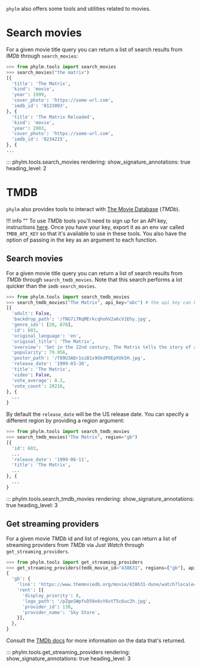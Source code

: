 `phylm` also offers some tools and utilities related to movies.

# Search movies

For a given movie title query you can return a list of search results from _IMDb_
through `search_movies`:

```python
>>> from phylm.tools import search_movies
>>> search_movies("the matrix")
[{
  'title': 'The Matrix',
  'kind': 'movie',
  'year': 1999,
  'cover_photo': 'https://some-url.com',
  'imdb_id': '0133093',
}, {
  'title': 'The Matrix Reloaded',
  'kind': 'movie',
  'year': 2003,
  'cover_photo': 'https://some-url.com',
  'imdb_id': '0234215',
}, {
...
```

::: phylm.tools.search_movies
    rendering:
      show_signature_annotations: true
      heading_level: 2

# TMDB

`phylm` also provides tools to interact with [The Movie Database](https://www.themoviedb.org/) (_TMDb_).

!!! info ""
    To use _TMDb_ tools you'll need to sign up for an API key, instructions [here](https://developers.themoviedb.org/3).
    Once you have your key, export it as an env var called `TMDB_API_KEY` so that it's
    available to use in these tools. You also have the option of passing in the key as
    an argument to each function.

## Search movies

For a given movie title query you can return a list of search results from _TMDb_
through `search_tmdb_movies`. Note that this search performs a lot quicker than the
`imdb` `search_movies`.

```python
>>> from phylm.tools import search_tmdb_movies
>>> search_tmdb_movies("The Matrix", api_key="abc") # the api key can be provided as an env var instead
[{
  'adult': False,
  'backdrop_path': '/fNG7i7RqMErkcqhohV2a6cV1Ehy.jpg',
  'genre_ids': [28, 878],
  'id': 603,
  'original_language': 'en',
  'original_title': 'The Matrix',
  'overview': 'Set in the 22nd century, The Matrix tells the story of a computer hacker...'
  'popularity': 79.956,
  'poster_path': '/f89U3ADr1oiB1s9GkdPOEpXUk5H.jpg',
  'release_date': '1999-03-30',
  'title': 'The Matrix',
  'video': False,
  'vote_average': 8.2,
  'vote_count': 20216,
}, {
  ...
}
```

By default the `release_date` will be the US release date. You can specify a different
region by providing a region argument:

```python
>>> from phylm.tools import search_tmdb_movies
>>> search_tmdb_movies("The Matrix", region="gb")
[{
  'id': 603,
  ...
  'release_date': '1999-06-11',
  'title': 'The Matrix',
  ...
}, {
  ...
}
```

::: phylm.tools.search_tmdb_movies
    rendering:
      show_signature_annotations: true
      heading_level: 3

## Get streaming providers

For a given movie _TMDb_ id and list of regions, you can return a list of streaming
providers from _TMDb_ via _Just Watch_ through `get_streaming_providers`.

```python
>>> from phylm.tools import get_streaming_providers
>>> get_streaming_providers(tmdb_movie_id="438631", regions=["gb"], api_key="abc")
{
  'gb': {
    'link': 'https://www.themoviedb.org/movie/438631-dune/watch?locale=GB',
    'rent': [{
      'display_priority': 8,
      'logo_path': '/pZgeSWpfvD59x6sY6stT5c6uc2h.jpg',
      'provider_id': 130,
      'provider_name': 'Sky Store',
    }],
  },
}
```

Consult the [TMDb docs](https://developers.themoviedb.org/3/movies/get-movie-watch-providers)
for more information on the data that's returned.

::: phylm.tools.get_streaming_providers
    rendering:
      show_signature_annotations: true
      heading_level: 3
